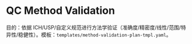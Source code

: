 # QC Method Validation

目的：依据 ICH/USP/自定义规范进行方法学验证（准确度/精密度/线性/范围/特异性/稳健性）。模板：`templates/method-validation-plan-tmpl.yaml`。
